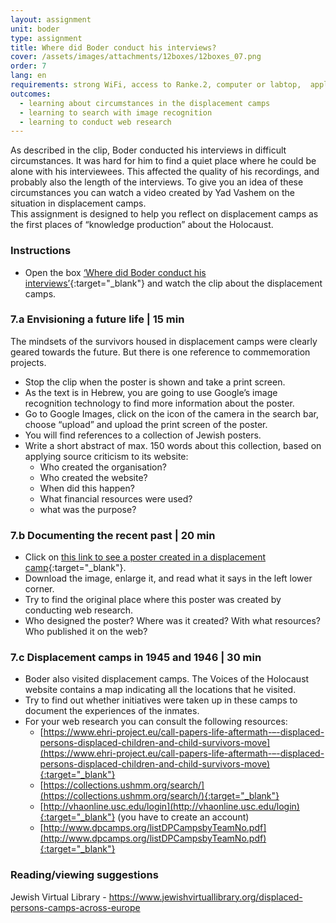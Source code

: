 ```yaml
---
layout: assignment
unit: boder
type: assignment
title: Where did Boder conduct his interviews?
cover: /assets/images/attachments/12boxes/12boxes_07.png
order: 7
lang: en
requirements: strong WiFi, access to Ranke.2, computer or labtop,  application on labtop or computer to view video
outcomes:
  - learning about circumstances in the displacement camps
  - learning to search with image recognition
  - learning to conduct web research 
---
```


As described in the clip, Boder conducted his interviews in difficult circumstances. It was hard for him to find a quiet place where he could be alone with his interviewees. This affected the quality of his recordings, and probably also the length of the interviews. To give you an idea of these circumstances you can watch a video created by Yad Vashem on the situation in displacement camps.  
This assignment is designed to help you reflect on displacement camps as the first places of “knowledge production” about the Holocaust. 

<!-- more -->

<!-- briefing-student -->

### Instructions
<!-- section-contents -->

- Open the box [‘Where did Boder conduct his interviews’](https://allthingsmoving.com/DB_interactive_2018_07_03/#Intro){:target="_blank"} and watch the clip about the displacement camps.

<!-- section -->

### 7.a  Envisioning a future life | 15 min
<!-- section-contents -->

The mindsets of the survivors housed in displacement camps were clearly geared towards the future. But there is one reference to commemoration projects.
- Stop the clip when the poster is shown and take a print screen.
- As the text is in Hebrew, you are going to use Google’s image recognition technology to find more information about the poster. 
- Go to Google Images, click on the icon of the camera in the search bar, choose “upload” and upload the print screen of the poster.
- You will find references to a collection of Jewish posters. 
- Write a short abstract of max. 150 words about this collection, based on applying source criticism to its website:
  - Who created the organisation?
  - Who created the website? 
  - When did this happen? 
  - What financial resources were used?
  - what was the purpose? 

<!-- section -->

### 7.b  Documenting the recent past | 20 min
<!-- section-contents -->

- Click on [this link to see a poster created in a displacement camp](https://www.kedem-auctions.com/content/two-posters-issued-central-historical-commission-central-committee-liberated-jews-american){:target="_blank"}.
- Download the image, enlarge it, and read what it says in the left lower corner.
- Try to find the original place where this poster was created by conducting web research.
- Who designed the poster? Where was it created? With what resources? Who published it on the web? 

<!-- section -->

### 7.c  Displacement camps in 1945 and 1946 | 30 min
<!-- section-contents -->

- Boder also visited displacement camps. The Voices of the Holocaust website contains a map indicating all the locations that he visited.
- Try to find out whether initiatives were taken up in these camps to document the experiences of the inmates. 
- For your web research you can consult the following resources:                              
  - [https://www.ehri-project.eu/call-papers-life-aftermath-–-displaced-persons-displaced-children-and-child-survivors-move](https://www.ehri-project.eu/call-papers-life-aftermath-–-displaced-persons-displaced-children-and-child-survivors-move){:target="_blank"}
  - [https://collections.ushmm.org/search/](https://collections.ushmm.org/search/){:target="_blank"}
  - [http://vhaonline.usc.edu/login](http://vhaonline.usc.edu/login){:target="_blank"} (you have to create an account)
  - [http://www.dpcamps.org/listDPCampsbyTeamNo.pdf](http://www.dpcamps.org/listDPCampsbyTeamNo.pdf){:target="_blank"}

<!-- section -->

### Reading/viewing  suggestions
<!-- section-contents -->
Jewish Virtual Library - https://www.jewishvirtuallibrary.org/displaced-persons-camps-across-europe 

<!-- briefing-teacher -->
